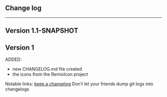 ## Change log
----------------------

Version 1.1-SNAPSHOT
-------------

Version 1
-------------

ADDED:

- new CHANGELOG.md file created
- the icons from the RemixIcon project

Notable links:
[keep a changelog](http://keepachangelog.com/en/1.0.0/) Don’t let your friends dump git logs into changelogs


